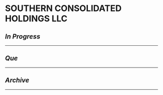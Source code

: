 # SOUTHERN CONSOLIDATED HOLDINGS LLC

## *In Progress*

--------------------

## *Que*

-----------------------------------
## *Archive*

-----------------------------------
